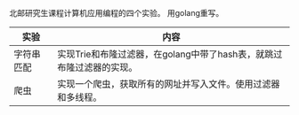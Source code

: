 北邮研究生课程计算机应用编程的四个实验。
用golang重写。


实验|内容
---|---
字符串匹配|实现Trie和布隆过滤器，在golang中带了hash表，就跳过布隆过滤器的实现。
爬虫|实现一个爬虫，获取所有的网址并写入文件。使用过滤器和多线程。